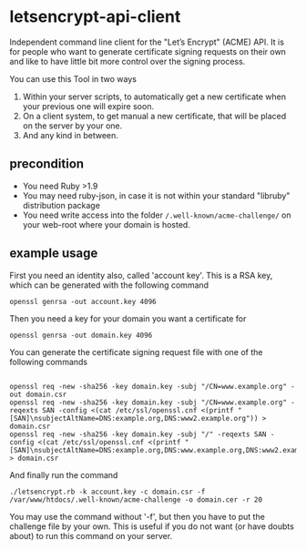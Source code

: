 # letsencrypt-api-client
Independent command line client for the "Let’s Encrypt" (ACME) API. It is for people who want to generate certificate signing requests on their own and like to have little bit more control over the signing process.

You can use this Tool in two ways

 1. Within your server scripts, to automatically get a new certificate when your previous one will expire soon.
 2. On a client system, to get manual a new certificate, that will be placed on the server by your one.
 3. And any kind in between.

## precondition
 * You need Ruby >1.9
 * You may need ruby-json, in case it is not within your standard "libruby" distribution package
 * You need write access into the folder <code>/.well-known/acme-challenge/</code> on your web-root where your domain is hosted.

## example usage

First you need an identity also, called 'account key'. This is a RSA key, which can be generated with the following command
<pre><code>openssl genrsa -out account.key 4096</code></pre>

Then you need a key for your domain you want a certificate for
<pre><code>openssl genrsa -out domain.key 4096</code></pre>

You can generate the certificate signing request file with one of the following commands
<pre><code>
openssl req -new -sha256 -key domain.key -subj "/CN=www.example.org" -out domain.csr
openssl req -new -sha256 -key domain.key -subj "/CN=www.example.org" -reqexts SAN -config <(cat /etc/ssl/openssl.cnf <(printf "[SAN]\nsubjectAltName=DNS:example.org,DNS:www2.example.org")) > domain.csr
openssl req -new -sha256 -key domain.key -subj "/" -reqexts SAN -config <(cat /etc/ssl/openssl.cnf <(printf "[SAN]\nsubjectAltName=DNS:example.org,DNS:www.example.org,DNS:www2.example.org")) > domain.csr
</code></pre>

And finally run the command
<pre><code>./letsencrypt.rb -k account.key -c domain.csr -f /var/www/htdocs/.well-known/acme-challenge -o domain.cer -r 20</code></pre>

You may use the command without '-f', but then you have to put the challenge file by your own. This is useful if you do not want (or have doubts about) to run this command on your server.
